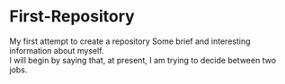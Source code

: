 # First-Repository
My first attempt to create a repository
Some brief and interesting information about myself.  
I will begin by saying that, at present, I am trying to decide between two jobs.
